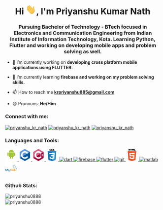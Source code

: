 <h1 align="center">Hi <img src="https://raw.githubusercontent.com/ABSphreak/ABSphreak/master/gifs/Hi.gif" width="33" height="33">, I'm Priyanshu Kumar Nath</h1>
<h3 align="center">Pursuing Bachelor of Technology - BTech focused in Electronics and Communication Engineering from Indian Institute of Information Technology, Kota. Learning Python, Flutter and working on developing mobile apps and problem solving as well.</h3>

- 🔭 I’m currently working on **developing cross platform mobile applications using FLUTTER.**

- 🌱 I’m currently learning **firebase and working on my problem solving skills.**

- 📫 How to reach me **krpriyanshu885@gmail.com**

- 😄 Pronouns: **He/Him**

<h3 align="left">Connect with me:</h3>
<p align="left">
<a href="https://instagram.com/priyanshu_kr_nath" target="blank"><img align="center" src="https://img.icons8.com/fluent/48/000000/instagram-new.png" alt="priyanshu_kr_nath" height="40" width="40" /></a>
<a href="https://github.com/priyanshukrnath" target="blank"><img align="center" src="https://img.icons8.com/color/48/000000/github--v1.png" alt="priyanshu_kr_nath" height="40" width="40" /></a>
<a href="https://www.linkedin.com/in/priyanshu-kumar-nath-9a8199191/" target="blank"><img align="center" src="https://img.icons8.com/fluent/48/000000/linkedin.png" alt="priyanshu_kr_nath" height="40" width="40" /></a>
</p>

<h3 align="left">Languages and Tools:</h3>
<p align="left"> <a href="https://developer.android.com" target="_blank"> <img src="https://raw.githubusercontent.com/devicons/devicon/master/icons/android/android-original-wordmark.svg" alt="android" width="40" height="40"/> </a> <a href="https://www.cprogramming.com/" target="_blank"> <img src="https://raw.githubusercontent.com/devicons/devicon/master/icons/c/c-original.svg" alt="c" width="40" height="40"/> </a> <a href="https://www.w3schools.com/cpp/" target="_blank"> <img src="https://raw.githubusercontent.com/devicons/devicon/master/icons/cplusplus/cplusplus-original.svg" alt="cplusplus" width="40" height="40"/> </a> <a href="https://www.w3schools.com/css/" target="_blank"> <img src="https://raw.githubusercontent.com/devicons/devicon/master/icons/css3/css3-original-wordmark.svg" alt="css3" width="40" height="40"/> </a> <a href="https://dart.dev" target="_blank"> <img src="https://www.vectorlogo.zone/logos/dartlang/dartlang-icon.svg" alt="dart" width="40" height="40"/> </a> <a href="https://firebase.google.com/" target="_blank"> <img src="https://www.vectorlogo.zone/logos/firebase/firebase-icon.svg" alt="firebase" width="40" height="40"/> </a> <a href="https://flutter.dev" target="_blank"> <img src="https://www.vectorlogo.zone/logos/flutterio/flutterio-icon.svg" alt="flutter" width="40" height="40"/> </a> <a href="https://git-scm.com/" target="_blank"> <img src="https://www.vectorlogo.zone/logos/git-scm/git-scm-icon.svg" alt="git" width="40" height="40"/> </a> <a href="https://www.w3.org/html/" target="_blank"> <img src="https://raw.githubusercontent.com/devicons/devicon/master/icons/html5/html5-original-wordmark.svg" alt="html5" width="40" height="40"/> </a> <a href="https://www.mathworks.com/" target="_blank"> <img src="https://raw.githubusercontent.com/simple-icons/simple-icons/master/icons/mathworks.svg" alt="matlab" width="40" height="40"/> </a> <a href="https://www.mysql.com/" target="_blank"> <img src="https://raw.githubusercontent.com/devicons/devicon/master/icons/mysql/mysql-original-wordmark.svg" alt="mysql" width="40" height="40"/> </a> </p>

<h3 align="left">Github Stats:</h3>
<p><img align="left" src="https://github-readme-stats.vercel.app/api/top-langs?username=priyanshukrnath&show_icons=true&locale=en&layout=compact" alt="priyanshu0888" width="400" />
<img align="center" src="https://github-readme-stats.vercel.app/api?username=priyanshukrnath&show_icons=true&locale=en" alt="priyanshu0888" width="400" /></p>

